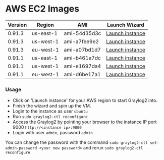 AWS EC2 Images
==============

| Version | Region | AMI | Launch Wizard |
|---------|--------|-----|-------------|
| 0.91.3  | us-east-1 | ami-54d35d3c | [Launch instance](https://console.aws.amazon.com/ec2/v2/home?region=us-east-1#LaunchInstanceWizard:ami=ami-54d35d3c) |
| 0.91.3  | us-west-1 | ami-a7fee9e2 | [Launch instance](https://console.aws.amazon.com/ec2/v2/home?region=us-west-1#LaunchInstanceWizard:ami=ami-a7fee9e2) |
| 0.91.3  | eu-west-1 | ami-a07bd1d7 | [Launch instance](https://console.aws.amazon.com/ec2/v2/home?region=eu-west-1#LaunchInstanceWizard:ami=ami-a07bd1d7) |
| 0.91.1  | us-east-1 | ami-b461e7dc | [Launch instance](https://console.aws.amazon.com/ec2/v2/home?region=us-east-1#LaunchInstanceWizard:ami=ami-b461e7dc) |
| 0.91.1  | us-west-1 | ami-e1697da4 | [Launch instance](https://console.aws.amazon.com/ec2/v2/home?region=us-west-1#LaunchInstanceWizard:ami=ami-e1697da4) |
| 0.91.1  | eu-west-1 | ami-d6be17a1 | [Launch instance](https://console.aws.amazon.com/ec2/v2/home?region=eu-west-1#LaunchInstanceWizard:ami=ami-d6be17a1) |


### Usage

  * Click on 'Launch instance' for your AWS region to start Graylog2 into.
  * Finish the wizard and spin up the VM.
  * Login to the instance as user `ubuntu`
  * Run `sudo graylog2-ctl reconfigure`
  * Access the Graylog2 by pointing your browser to the instance IP port 9000 `http://<instance ip>:9000`
  * Login with user `admin`, password `admin`
 
 You can change the password with the command `sudo graylog2-ctl set-admin-password <your new password>` and
 rerun `sudo graylog2-ctl reconfigure`


